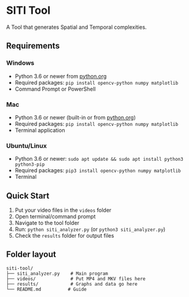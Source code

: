 # SITI Tool

A Tool that generates Spatial and Temporal complexities.

## Requirements

### Windows
- Python 3.6 or newer from [python.org](https://python.org/downloads/)
- Required packages: `pip install opencv-python numpy matplotlib`
- Command Prompt or PowerShell

### Mac
- Python 3.6 or newer (built-in or from [python.org](https://python.org/downloads/))
- Required packages: `pip install opencv-python numpy matplotlib`
- Terminal application

### Ubuntu/Linux
- Python 3.6 or newer: `sudo apt update && sudo apt install python3 python3-pip`
- Required packages: `pip3 install opencv-python numpy matplotlib`
- Terminal

## Quick Start

1. Put your video files in the `videos` folder
2. Open terminal/command prompt
3. Navigate to the tool folder
4. Run: `python siti_analyzer.py` (or `python3 siti_analyzer.py`)
5. Check the `results` folder for output files

## Folder layout

```
siti-tool/
├── siti_analyzer.py    # Main program
├── videos/             # Put MP4 and MKV files here
├── results/            # Graphs and data go here
└── README.md          # Guide
```
